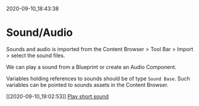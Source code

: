 2020-09-10_18:43:38

# Sound/Audio

Sounds and audio is imported from the Content Browser > Tool Bar > Import > select the sound files.

We can play a sound from a Blueprint or create an Audio Component.

Variables holding references to sounds should be of type `Sound Base`.
Such variables can be pointed to sounds assets in the Content Browser.


[[2020-09-10_19:02:53]] [Play short sound](./Play%20short%20sound.md)  
